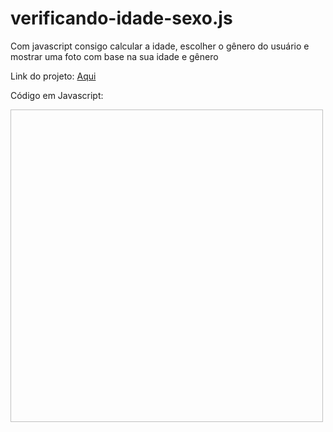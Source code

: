 # verificando-idade-sexo.js
Com javascript consigo calcular a idade, escolher o gênero do usuário e mostrar uma foto com base na sua idade e gênero 

Link do projeto: 
<a href="https://deivison1.github.io/verificando-idade-sexo.js/"> Aqui </a>

Código em Javascript: 
<div>
  <img srcr="https://github.com/Deivison1/verificando-idade-sexo.js/blob/main/code-js.png" alt="" width="500" height="500">
</div>


